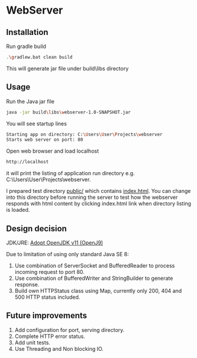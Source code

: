 # WebServer


## Installation

Run gradle build

```bash
.\gradlew.bat clean build
```
This will generate jar file under build\libs directory


## Usage

Run the Java jar file

```bash
java -jar build\libs\webserver-1.0-SNAPSHOT.jar
```
You will see startup lines

```bash
Starting app on directory: C:\Users\User\Projects\webserver
Starts web server on port: 80
```

Open web browser and load localhost

```bash
http://localhost
```

it will print the listing of application run directory e.g. C:\Users\User\Projects\webserver.

I prepared test directory [public/](public/) which contains [index.html](public/index.html). You can change into this directory before running the server to test how the webserver responds with html content by clicking index.html link when directory listing is loaded.


## Design decision

JDK/JRE: [Adopt OpenJDK v11 (OpenJ9)](https://adoptopenjdk.net/?variant=openjdk11&jvmVariant=openj9)

Due to limitation of using only standard Java SE 8:
1. Use combination of ServerSocket and BufferedReader to process incoming request to port 80.
2. Use combination of BufferedWriter and StringBuilder to generate response.
3. Build own HTTPStatus class using Map, currently only 200, 404 and 500 HTTP status included.


## Future improvements

1. Add configuration for port, serving directory.
2. Complete HTTP error status.
3. Add unit tests.
4. Use Threading and Non blocking IO.
